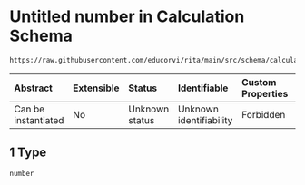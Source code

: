 # Untitled number in Calculation Schema

```txt
https://raw.githubusercontent.com/educorvi/rita/main/src/schema/calculation.json#/properties/parameters/items/oneOf/1
```



| Abstract            | Extensible | Status         | Identifiable            | Custom Properties | Additional Properties | Access Restrictions | Defined In                                                                    |
| :------------------ | :--------- | :------------- | :---------------------- | :---------------- | :-------------------- | :------------------ | :---------------------------------------------------------------------------- |
| Can be instantiated | No         | Unknown status | Unknown identifiability | Forbidden         | Allowed               | none                | [calculation.json*](../../src/schema/calculation.json "open original schema") |

## 1 Type

`number`
